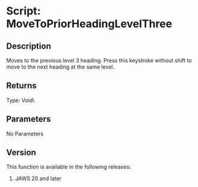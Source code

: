 # Script: MoveToPriorHeadingLevelThree

## Description

Moves to the previous level 3 heading. Press this keystroke without
shift to move to the next heading at the same level.

## Returns

Type: Void\

## Parameters

No Parameters

## Version

This function is available in the following releases:

1.  JAWS 20 and later

